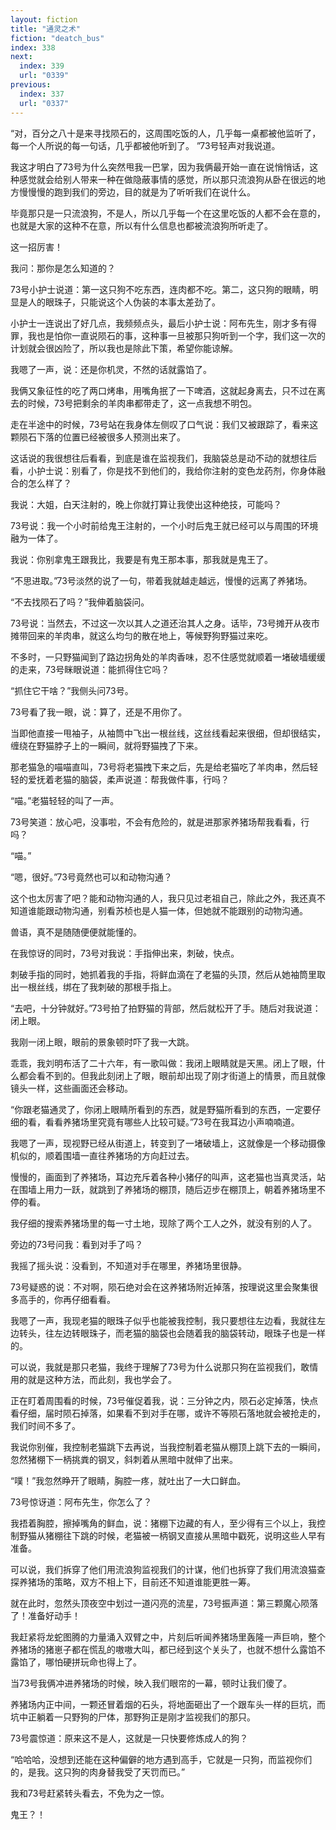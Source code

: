 ```yaml
---
layout: fiction
title: "通灵之术"
fiction: "deatch_bus"
index: 338
next:
  index: 339
  url: "0339"
previous:
  index: 337
  url: "0337"
---
```

“对，百分之八十是来寻找陨石的，这周围吃饭的人，几乎每一桌都被他监听了，每一个人所说的每一句话，几乎都被他听到了。  ”73号轻声对我说道。

我这才明白了73号为什么突然甩我一巴掌，因为我俩最开始一直在说悄悄话，这种感觉就会给别人带来一种在做隐蔽事情的感觉，所以那只流浪狗从卧在很远的地方慢慢慢的跑到我们的旁边，目的就是为了听听我们在说什么。

毕竟那只是一只流浪狗，不是人，所以几乎每一个在这里吃饭的人都不会在意的，也就是大家的这种不在意，所以有什么信息也都被流浪狗所听走了。

这一招厉害！

我问：那你是怎么知道的？

73号小护士说道：第一这只狗不吃东西，连肉都不吃。第二，这只狗的眼睛，明显是人的眼珠子，只能说这个人伪装的本事太差劲了。

小护士一连说出了好几点，我频频点头，最后小护士说：阿布先生，刚才多有得罪，我也是怕你一直说陨石的事，这种事一旦被那只狗听到一个字，我们这一次的计划就会很凶险了，所以我也是除此下策，希望你能谅解。

我嗯了一声，说：还是你机灵，不然的话就露馅了。

我俩又象征性的吃了两口烤串，用嘴角抿了一下啤酒，这就起身离去，只不过在离去的时候，73号把剩余的羊肉串都带走了，这一点我想不明包。

走在半途中的时候，73号站在我身体左侧叹了口气说：我们又被跟踪了，看来这颗陨石下落的位置已经被很多人预测出来了。

这话说的我很想往后看看，到底是谁在监视我们，我脑袋总是动不动的就想往后看，小护士说：别看了，你是找不到他们的，我给你注射的变色龙药剂，你身体融合的怎么样了？

我说：大姐，白天注射的，晚上你就打算让我使出这种绝技，可能吗？

73号说：我一个小时前给鬼王注射的，一个小时后鬼王就已经可以与周围的环境融为一体了。

我说：你别拿鬼王跟我比，我要是有鬼王那本事，那我就是鬼王了。

“不思进取。”73号淡然的说了一句，带着我就越走越远，慢慢的远离了养猪场。

“不去找陨石了吗？”我伸着脑袋问。

73号说：当然去，不过这一次以其人之道还治其人之身。话毕，73号摊开从夜市摊带回来的羊肉串，就这么均匀的散在地上，等候野狗野猫过来吃。

不多时，一只野猫闻到了路边拐角处的羊肉香味，忍不住感觉就顺着一堵破墙缓缓的走来，73号眯眼说道：能抓得住它吗？

“抓住它干啥？”我侧头问73号。

73号看了我一眼，说：算了，还是不用你了。

当即他直接一甩袖子，从袖筒中飞出一根丝线，这丝线看起来很细，但却很结实，缠绕在野猫脖子上的一瞬间，就将野猫拽了下来。

那老猫急的喵喵直叫，73号将老猫拽下来之后，先是给老猫吃了羊肉串，然后轻轻的爱抚着老猫的脑袋，柔声说道：帮我做件事，行吗？

“喵。”老猫轻轻的叫了一声。

73号笑道：放心吧，没事啦，不会有危险的，就是进那家养猪场帮我看看，行吗？

“喵。”

“嗯，很好。”73号竟然也可以和动物沟通？

这个也太厉害了吧？能和动物沟通的人，我只见过老祖自己，除此之外，我还真不知道谁能跟动物沟通，别看苏桢也是人猫一体，但她就不能跟别的动物沟通。

兽语，真不是随随便便就能懂的。

在我惊讶的同时，73号对我说：手指伸出来，刺破，快点。

刺破手指的同时，她抓着我的手指，将鲜血滴在了老猫的头顶，然后从她袖筒里取出一根丝线，绑在了我刺破的那根手指上。

“去吧，十分钟就好。”73号拍了拍野猫的背部，然后就松开了手。随后对我说道：闭上眼。

我刚一闭上眼，眼前的景象顿时吓了我一大跳。

乖乖，我刘明布活了二十六年，有一歌叫做：我闭上眼睛就是天黑。闭上了眼，什么都会看不到的。但我此刻闭上了眼，眼前却出现了刚才街道上的情景，而且就像镜头一样，这些画面还会移动。

“你跟老猫通灵了，你闭上眼睛所看到的东西，就是野猫所看到的东西，一定要仔细的看，看看养猪场里究竟有哪些人比较可疑。”73号在我耳边小声喃喃道。

我嗯了一声，现视野已经从街道上，转变到了一堵破墙上，这就像是一个移动摄像机似的，顺着围墙一直往养猪场的方向赶过去。

慢慢的，画面到了养猪场，耳边充斥着各种小猪仔的叫声，这老猫也当真灵活，站在围墙上用力一跃，就跳到了养猪场的棚顶，随后迈步在棚顶上，朝着养猪场里不停的看。

我仔细的搜索养猪场里的每一寸土地，现除了两个工人之外，就没有别的人了。

旁边的73号问我：看到对手了吗？

我摇了摇头说：没看到，不知道对手在哪里，养猪场里很静。

73号疑惑的说：不对啊，陨石绝对会在这养猪场附近掉落，按理说这里会聚集很多高手的，你再仔细看看。

我嗯了一声，我现老猫的眼珠子似乎也能被我控制，我只要想往左边看，我就往左边转头，往左边转眼珠子，而老猫的脑袋也会随着我的脑袋转动，眼珠子也是一样的。

可以说，我就是那只老猫，我终于理解了73号为什么说那只狗在监视我们，敢情用的就是这种方法，而此刻，我也学会了。

正在盯着周围看的时候，73号催促着我，说：三分钟之内，陨石必定掉落，快点看仔细，届时陨石掉落，如果看不到对手在哪，或许不等陨石落地就会被抢走的，我们时间不多了。

我说你别催，我控制老猫跳下去再说，当我控制着老猫从棚顶上跳下去的一瞬间，忽然猪棚下一柄挑粪的钢叉，斜刺着从黑暗中就伸了出来。

“噗！”我忽然睁开了眼睛，胸腔一疼，就吐出了一大口鲜血。

73号惊讶道：阿布先生，你怎么了？

我捂着胸腔，擦掉嘴角的鲜血，说：猪棚下边藏的有人，至少得有三个以上，我控制野猫从猪棚往下跳的时候，老猫被一柄钢叉直接从黑暗中戳死，说明这些人早有准备。

可以说，我们拆穿了他们用流浪狗监视我们的计谋，他们也拆穿了我们用流浪猫查探养猪场的策略，双方不相上下，目前还不知道谁能更胜一筹。

就在此时，忽然头顶夜空中划过一道闪亮的流星，73号振声道：第三颗魔心陨落了！准备好动手！

我赶紧将龙蛇图腾的力量涌入双臂之中，片刻后听闻养猪场里轰隆一声巨响，整个养猪场的猪崽子都在慌乱的嗷嗷大叫，都已经到这个关头了，也就不想什么露馅不露馅了，哪怕硬拼玩命也得上了。

当73号我俩冲进养猪场的时候，映入我们眼帘的一幕，顿时让我们傻了。

养猪场内正中间，一颗还冒着烟的石头，将地面砸出了一个跟车头一样的巨坑，而坑中正躺着一只野狗的尸体，那野狗正是刚才监视我们的那只。

73号震惊道：原来这不是人，这就是一只快要修炼成人的狗？

“哈哈哈，没想到还能在这种偏僻的地方遇到高手，它就是一只狗，而监视你们的，是我。这只狗的肉身替我受了天罚而已。”

我和73号赶紧转头看去，不免为之一惊。

鬼王？！